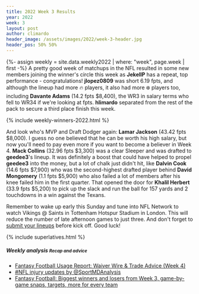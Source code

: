 ```yaml
---
title: 2022 Week 3 Results
year: 2022
week: 3
layout: post
author: climardo
header_image: /assets/images/2022/week-3-header.jpg
header_pos: 50% 50%
---
```

{%- assign weekly = site.data.weekly2022 | where: "week", page.week | first -%}
A pretty good week of matchups in the NFL resulted in some new members joining the winner's circle this week as **JekellP** has a repeat, top performance - congratulations! **jlopez0809** was short 6.19 fpts, and although the lineup had more 🔥 players, it also had more ❄️ players too, including **Davante Adams** (14.2 fpts $8,400), the WR3 in salary terms who fell to WR34 if we're looking at fpts. **hlimardo** separated from the rest of the pack to secure a third place finish this week.  

{% include weekly-winners-2022.html %}

And look who's MVP and Draft Dodger again: **Lamar Jackson** (43.42 fpts $8,000). I guess no one believed that he can be worth his high salary, but now you'll need to pay even more if you want to become a believer in Week 4. **Mack Collins** (32.96 fpts $3,300) was a clear Sleeper and was drafted to **geedee3**'s lineup. It was definitely a boost that could have helped to propel **geedee3** into the money, but a lot of chalk just didn't hit, like **Dalvin Cook** (14.6 fpts $7,900) who was the second-highest drafted player behind **David Mongomery** (1.1 fpts $5,900) who also failed a lot of members after his knee failed him in the first quarter. That opened the door for **Khalil Herbert** (33.9 fpts $5,200) to pick up the slack and run the ball for 157 yards and 2 touchdowns in a win against the Texans.

Remember to wake up early this Sunday and tune into NFL Network to watch Vikings @ Saints in Tottenham Hotspur Stadium in London. This will reduce the number of late afternoon games to just three. And don't forget to [submit your lineups](/submit) before kick off. Good luck!

{% include superlatives.html %}

##### Weekly analysis <small class="text-muted">Recap and advice</small>
- [Fantasy Football Usage Report: Waiver Wire & Trade Advice (Week 4)](https://www.fantasypros.com/2022/09/fantasy-football-usage-report-waiver-wire-trade-advice-week-4/)
- [#NFL injury updates by @SportMDAnalysis](https://twitter.com/SportMDAnalysis/status/1574518102951346176)
- [ Fantasy Football: Biggest winners and losers from Week 3, game-by-game snaps, targets, more for every team](https://www.cbssports.com/fantasy/football/news/fantasy-football-biggest-winners-and-losers-from-week-3-game-by-game-snaps-targets-more-for-every-team/)
